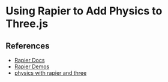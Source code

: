 # Using Rapier to Add Physics to Three.js

## References
- [Rapier Docs](https://rapier.rs/docs/)
- [Rapier Demos](https://rapier.rs/demos3d/index.html)
- [physics with rapier and three](https://github.com/bobbyroe/physics-with-rapier-and-three)